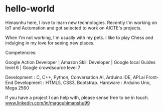 # hello-world

Himasnhu here,
I love to learn new technologies.
Recently I'm working on IoT and Automation and got selected to work on AICTE's projects.

When I'm not working, I'm usually with my pets. I like to play Chess and indulging in my love for seeing new places.

Competencies:

Google Action Developer | Amazon Skill Developer | Google local Guides level 6 | Google crowdsource level 7

Development : C, C++, Python, Conversation AI, Arduino IDE, API.ai
Front-End Development : HTML5, CSS3, Bootstrap.
Hardware : Arduino Uno, Mega 2560

If you have a project I can help with, please sense free to be in touch. 
www.linkedin.com/in/magguhimanshu99
